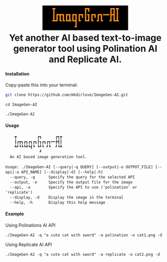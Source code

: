 <h1 align="center">
  <br>
  <a href="https://github.com/mkdirlove/ImageGen-AI"><img src="https://github.com/mkdirlove/ImageGen-AI/blob/main/logo.png" alt="ImageGen-AI"></a>
  <br>
  Yet another AI based text-to-image generator tool using Polination AI and Replicate AI. 
  <br>
</h1>

#### Installation

Copy-paste this into your terminal:

```sh
git clone https://github.com/mkdirlove/ImageGen-AI.git
```
```
cd ImageGen-AI
```
```
./ImageGen-AI
```
#### Usage
``` 
	┳         ┏┓      ┏┓┳
 	┃┏┳┓┏┓┏┓┏┓┃┓┏┓┏┓━━┣┫┃
 	┻┛┗┗┗┻┗┫┗ ┗┛┗ ┛┗  ┛┗┻
               ┛             
  An AI based image generation tool.

Usage: ./ImageGen-AI [--query|-q QUERY] [--output|-o OUTPUT_FILE] [--api|-a API_NAME] [--display|-d] [--help|-h]
  --query, -q      Specify the query for the selected API
  --output, -o     Specify the output file for the image
  --api, -a        Specify the API to use ('polination' or 'replicate')
  --display, -d    Display the image in the terminal
  --help, -h       Display this help message

```
#### Example

Using Polinations AI API
```
./ImageGen-AI -q "a cute cat with sword" -a polination -o cat1.png -d
```

Using Replicate AI API
```
./ImageGen-AI -q "a cute cat with sword" -a replicate -o cat2.png -d
```
